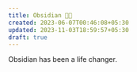 ```yaml
---
title: Obsidian 🤘🏼
created: 2023-06-07T00:46:08+05:30
updated: 2023-11-03T18:59:57+05:30
draft: true
---
```


Obsidian has been a life changer. 
